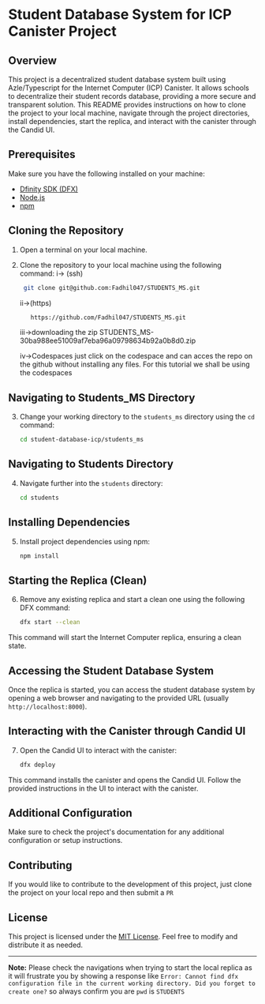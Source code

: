 # Student Database System for ICP Canister Project

## Overview

This project is a decentralized student database system built using Azle/Typescript for the Internet Computer (ICP) Canister. It allows schools to decentralize their student records database, providing a more secure and transparent solution. This README provides instructions on how to clone the project to your local machine, navigate through the project directories, install dependencies, start the replica, and interact with the canister through the Candid UI.

## Prerequisites

Make sure you have the following installed on your machine:

- [Dfinity SDK (DFX)](https://sdk.dfinity.org/docs/download.html)
- [Node.js](https://nodejs.org/)
- [npm](https://www.npmjs.com/)

## Cloning the Repository

1. Open a terminal on your local machine.

2. Clone the repository to your local machine using the following command:
    i-> (ssh)
      ```bash
       git clone git@github.com:Fadhil047/STUDENTS_MS.git
      ```

    ii->(https)
     ```bash
        https://github.com/Fadhil047/STUDENTS_MS.git
      ```
    iii->downloading the zip 
       STUDENTS_MS-30ba988ee51009af7eba96a09798634b92a0b8d0.zip

    iv->Codespaces 
       just click on the codespace and can acces the repo on the github without installing any files.
       For this tutorial we shall be using the codespaces

## Navigating to Students_MS Directory

3. Change your working directory to the `students_ms` directory using the `cd` command:

    ```bash
    cd student-database-icp/students_ms
    ```

## Navigating to Students Directory

4. Navigate further into the `students` directory:

    ```bash
    cd students
    ```

## Installing Dependencies

5. Install project dependencies using npm:

    ```bash
    npm install
    ```

## Starting the Replica (Clean)

6. Remove any existing replica and start a clean one using the following DFX command:

    ```bash
    dfx start --clean
    ```

This command will start the Internet Computer replica, ensuring a clean state.

## Accessing the Student Database System

Once the replica is started, you can access the student database system by opening a web browser and navigating to the provided URL (usually `http://localhost:8000`).

## Interacting with the Canister through Candid UI

7. Open the Candid UI to interact with the canister:

    ```bash
    dfx deploy
    ```

This command installs the canister and opens the Candid UI. Follow the provided instructions in the UI to interact with the canister.

## Additional Configuration

Make sure to check the project's documentation for any additional configuration or setup instructions.

## Contributing

If you would like to contribute to the development of this project, just clone the project on your local repo and then submit a `PR`

## License

This project is licensed under the [MIT License](LICENSE). Feel free to modify and distribute it as needed.

---

**Note:** Please check the navigations when trying to start the local replica as it will frustrate you by showing a response like  `Error: Cannot find dfx configuration file in the current working directory. Did you forget to create one?` so always confirm you are `pwd` is `STUDENTS`